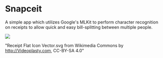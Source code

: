 # Snapceit

A simple app which utilizes Google's MLKit to perform character recognition on receipts
to allow quick and easy bill-splitting between multiple people.

![](app.gif)

"Receipt Flat Icon Vector.svg from Wikimedia Commons by <http://Videoplasty.com>, CC-BY-SA 4.0"